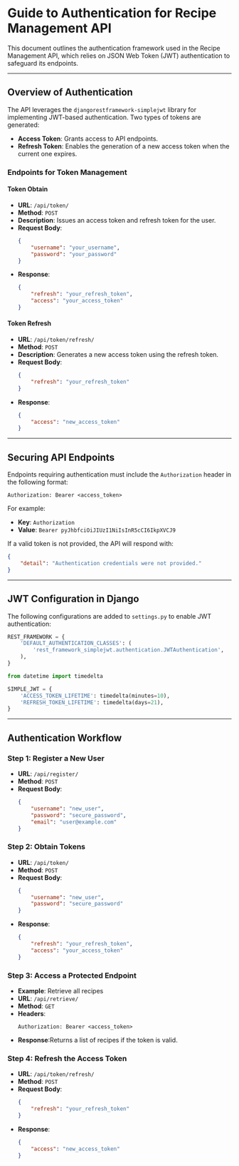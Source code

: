 # Guide to Authentication for Recipe Management API

This document outlines the authentication framework used in the Recipe Management API, which relies on JSON Web Token (JWT) authentication to safeguard its endpoints.

---

## Overview of Authentication
The API leverages the `djangorestframework-simplejwt` library for implementing JWT-based authentication. Two types of tokens are generated:
- **Access Token**: Grants access to API endpoints.
- **Refresh Token**: Enables the generation of a new access token when the current one expires.

### Endpoints for Token Management

#### Token Obtain
- **URL**: `/api/token/`
- **Method**: `POST`
- **Description**: Issues an access token and refresh token for the user.
- **Request Body**:
  ```json
  {
      "username": "your_username",
      "password": "your_password"
  }
  ```
- **Response**:
  ```json
  {
      "refresh": "your_refresh_token",
      "access": "your_access_token"
  }
  ```

#### Token Refresh
- **URL**: `/api/token/refresh/`
- **Method**: `POST`
- **Description**:  Generates a new access token using the refresh token.
- **Request Body**:
  ```json
  {
      "refresh": "your_refresh_token"
  }
  ```
- **Response**:
  ```json
  {
      "access": "new_access_token"
  }
  ```

---

## Securing API Endpoints

Endpoints requiring authentication must include the `Authorization` header in the following format:

```
Authorization: Bearer <access_token>
```

For example:
- **Key**: `Authorization`
- **Value**: `Bearer pyJhbfciOiJIUzI1NiIsInR5cCI6IkpXVCJ9`

If a valid token is not provided, the API will respond with:
```json
{
    "detail": "Authentication credentials were not provided."
}
```

---

## JWT Configuration in Django
The following configurations are added to `settings.py` to enable JWT authentication:

```python
REST_FRAMEWORK = {
    'DEFAULT_AUTHENTICATION_CLASSES': (
        'rest_framework_simplejwt.authentication.JWTAuthentication',
    ),
}

from datetime import timedelta

SIMPLE_JWT = {
    'ACCESS_TOKEN_LIFETIME': timedelta(minutes=10),
    'REFRESH_TOKEN_LIFETIME': timedelta(days=21),
}
```

---

## Authentication Workflow
### Step 1: Register a New User
- **URL**: `/api/register/`
- **Method**: `POST`
- **Request Body**:
  ```json
  {
      "username": "new_user",
      "password": "secure_password",
      "email": "user@example.com"
  }
  ```

### Step 2: Obtain Tokens
- **URL**: `/api/token/`
- **Method**: `POST`
- **Request Body**:
  ```json
  {
      "username": "new_user",
      "password": "secure_password"
  }
  ```
- **Response**:
  ```json
  {
      "refresh": "your_refresh_token",
      "access": "your_access_token"
  }
  ```

### Step 3: Access a Protected Endpoint
- **Example**: Retrieve all recipes
- **URL**: `/api/retrieve/`
- **Method**: `GET`
- **Headers**:
  ```
  Authorization: Bearer <access_token>
  ```
- **Response**:Returns a list of recipes if the token is valid.

### Step 4: Refresh the Access Token
- **URL**: `/api/token/refresh/`
- **Method**: `POST`
- **Request Body**:
  ```json
  {
      "refresh": "your_refresh_token"
  }
  ```
- **Response**:
  ```json
  {
      "access": "new_access_token"
  }
  ```

